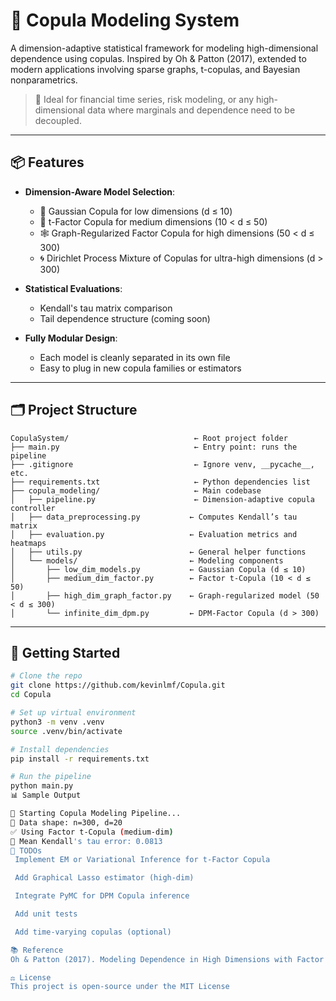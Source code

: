 # 🧠 Copula Modeling System

A dimension-adaptive statistical framework for modeling high-dimensional dependence using copulas. Inspired by Oh & Patton (2017), extended to modern applications involving sparse graphs, t-copulas, and Bayesian nonparametrics.

> 🔬 Ideal for financial time series, risk modeling, or any high-dimensional data where marginals and dependence need to be decoupled.

---

## 📦 Features

- **Dimension-Aware Model Selection**:
  - 🧊 Gaussian Copula for low dimensions (d ≤ 10)
  - 🧱 t-Factor Copula for medium dimensions (10 < d ≤ 50)
  - 🕸️ Graph-Regularized Factor Copula for high dimensions (50 < d ≤ 300)
  - 🌀 Dirichlet Process Mixture of Copulas for ultra-high dimensions (d > 300)

- **Statistical Evaluations**:
  - Kendall's tau matrix comparison
  - Tail dependence structure (coming soon)

- **Fully Modular Design**:
  - Each model is cleanly separated in its own file
  - Easy to plug in new copula families or estimators

---

## 🗂️ Project Structure

```
CopulaSystem/                            ← Root project folder
├── main.py                              ← Entry point: runs the pipeline
├── .gitignore                           ← Ignore venv, __pycache__, etc.
├── requirements.txt                     ← Python dependencies list
├── copula_modeling/                     ← Main codebase
│   ├── pipeline.py                      ← Dimension-adaptive copula controller
│   ├── data_preprocessing.py           ← Computes Kendall’s tau matrix
│   ├── evaluation.py                   ← Evaluation metrics and heatmaps
│   ├── utils.py                        ← General helper functions
│   └── models/                         ← Modeling components
│       ├── low_dim_models.py           ← Gaussian Copula (d ≤ 10)
│       ├── medium_dim_factor.py        ← Factor t-Copula (10 < d ≤ 50)
│       ├── high_dim_graph_factor.py    ← Graph-regularized model (50 < d ≤ 300)
│       └── infinite_dim_dpm.py         ← DPM-Factor Copula (d > 300)
```


---

## 🚀 Getting Started

```bash
# Clone the repo
git clone https://github.com/kevinlmf/Copula.git
cd Copula

# Set up virtual environment
python3 -m venv .venv
source .venv/bin/activate

# Install dependencies
pip install -r requirements.txt

# Run the pipeline
python main.py
📊 Sample Output

🚀 Starting Copula Modeling Pipeline...
📐 Data shape: n=300, d=20
✅ Using Factor t-Copula (medium-dim)
📏 Mean Kendall's tau error: 0.0813
📌 TODOs
 Implement EM or Variational Inference for t-Factor Copula

 Add Graphical Lasso estimator (high-dim)

 Integrate PyMC for DPM Copula inference

 Add unit tests

 Add time-varying copulas (optional)

📚 Reference
Oh & Patton (2017). Modeling Dependence in High Dimensions with Factor Copulas. Journal of Business & Economic Statistics.

⚖️ License
This project is open-source under the MIT License




